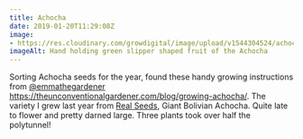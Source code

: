 ```yaml
---
title: Achocha
date: 2019-01-20T11:29:08Z
image: 
- https://res.cloudinary.com/growdigital/image/upload/v1544304524/achocha-43330074774.jpg
imageAlt: Hand holding green slipper shaped fruit of the Achocha
---
```


Sorting Achocha seeds for the year, found these handy growing instructions from [@emmathegardener](https://mobile.twitter.com/emmathegardener) <https://theunconventionalgardener.com/blog/growing-achocha/>. The variety I grew last year from [Real Seeds](http://www.realseeds.co.uk), Giant Bolivian Achocha. Quite late to flower and pretty darned large. Three plants took over half the polytunnel!

